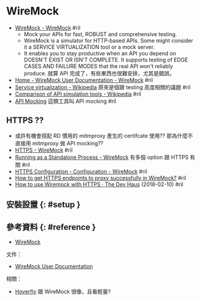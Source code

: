 # WireMock

  - [WireMock \- WireMock](http://wiremock.org/) #ril
      - Mock your APIs for fast, ROBUST and comprehensive testing.
      - WireMock is a simulator for HTTP-based APIs. Some might consider it a SERVICE VIRTUALIZATION tool or a mock server.
      - It enables you to stay productive when an API you depend on DOESN'T EXIST OR ISN'T COMPLETE. It supports testing of EDGE CASES AND FAILURE MODES that the real API won't reliably produce. 就算 API 完成了，有些東西也很難安排，尤其是錯誤。
  - [Home \- WireMock User Documentation \- WireMock](http://wiremock.org/docs/) #ril
  - [Service virtualization \- Wikipedia](https://en.wikipedia.org/wiki/Service_virtualization) 原來是個跟 testing 高度相關的議題 #ril
  - [Comparison of API simulation tools \- Wikipedia](https://en.wikipedia.org/wiki/Comparison_of_API_simulation_tools) #ril
  - [API Mocking](https://www.soapui.org/learn/mocking/what-is-api-mocking.html) 這類工具叫 API mocking #ril

## HTTPS ??

  - 或許有機會搭配 RD 慣用的 mitmproxy 產生的 certifcate 使用?? 那為什麼不直接用 mitmproxy 做 API mocking??
  - [HTTPS \- WireMock](http://wiremock.org/docs/https/) #ril
  - [Running as a Standalone Process \- WireMock](http://wiremock.org/docs/running-standalone/) 有多個 option 跟 HTTPS 有關 #ril
  - [HTTPS Configuration - Configuration \- WireMock](http://wiremock.org/docs/configuration/#https-configuration) #ril
  - [How to get HTTPS endpoints to proxy successfully in WireMock?](https://botproxy.net/docs/how-to/how-to-get-https-endpoints-to-proxy-successfully-in-wiremock/) #ril
  - [How to use Wiremock with HTTPS · The Dev Haus](http://www.tecraf.com/post/my-first-post/) (2018-02-10) #ril

## 安裝設置 {: #setup }

## 參考資料 {: #reference }

  - [WireMock](http://wiremock.org/)

文件：

  - [WireMock User Documentation](http://wiremock.org/docs/)

相關：

  - [Hoverfly](hoverfly.md) 跟 WireMock 很像，且看輕量?
